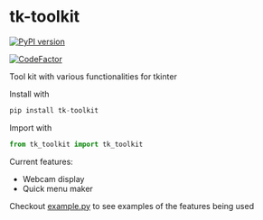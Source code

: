 # tk-toolkit

[![PyPI version](https://badge.fury.io/py/tk-toolkit.svg)](https://badge.fury.io/py/tk-toolkit)

[![CodeFactor](https://www.codefactor.io/repository/github/jonathan-0101/tk-toolkit/badge?s=7a501acce2bc1d0dafcbc904949f82bde00ff82e)](https://www.codefactor.io/repository/github/jonathan-0101/tk-toolkit)

Tool kit with various functionalities for tkinter

Install with
```python
pip install tk-toolkit
```

Import with
```python
from tk_toolkit import tk_toolkit
```

Current features:
- Webcam display
- Quick menu maker

Checkout [example.py](https://github.com/Jonathan-0101/tk-toolkit/blob/main/example.py) to see examples of the features being used
